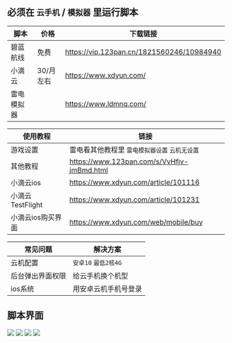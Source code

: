 ## 必须在 `云手机` / `模拟器` 里运行脚本

| 脚本    | 价格     | 下载链接                                      |
|-------|--------|-------------------------------------------|
| 碧蓝航线  | 免费     | https://vip.123pan.cn/1821560246/10984940 |
| 小滴云   | 30/月左右 | https://www.xdyun.com/                    |
| 雷电模拟器 |        | https://www.ldmnq.com/                    |

| 使用教程          | 链接                                         |
|---------------|--------------------------------------------|
| 游戏设置          | 雷电看其他教程里 `雷电模拟器设置` `云机无设置`                 |
| 其他教程          | https://www.123pan.com/s/VvHfjv-jmBmd.html |
| 小滴云ios        | https://www.xdyun.com/article/101116       |
| 小滴云TestFlight | https://www.xdyun.com/article/101231       |
| 小滴云ios购买界面    | https://www.xdyun.com/web/mobile/buy       |

| 常见问题     | 解决方案            |
|----------|-----------------|
| 云机配置     | `安卓10` `最低2核4G` |
| 后台弹出界面权限 | 给云手机换个机型        |
| ios系统    | 用安卓云机手机号登录      |

## 脚本界面

![](https://vip.123pan.cn/1821560246/%E7%83%AD%E6%9B%B4/%E7%A2%A7%E8%93%9D%E8%88%AA%E7%BA%BF/1.jpg)
![](https://vip.123pan.cn/1821560246/%E7%83%AD%E6%9B%B4/%E7%A2%A7%E8%93%9D%E8%88%AA%E7%BA%BF/2.jpg)
![](https://vip.123pan.cn/1821560246/%E7%83%AD%E6%9B%B4/%E7%A2%A7%E8%93%9D%E8%88%AA%E7%BA%BF/3.jpg)
![](https://vip.123pan.cn/1821560246/%E7%83%AD%E6%9B%B4/%E7%A2%A7%E8%93%9D%E8%88%AA%E7%BA%BF/4.jpg)